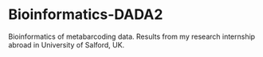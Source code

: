 # Bioinformatics-DADA2
Bioinformatics of metabarcoding data. Results from my research internship abroad in University of Salford, UK. 
